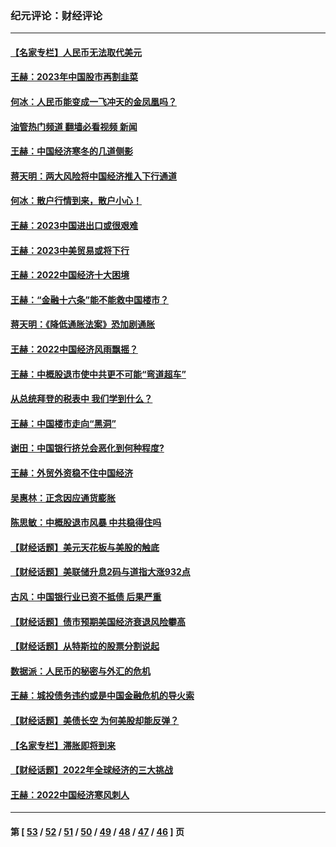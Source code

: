 ### 纪元评论：财经评论
---
#### [【名家专栏】人民币无法取代美元](../../pages/nsc1026/n13974270.md?04220330) 
#### [王赫：2023年中国股市再割韭菜](../../pages/nsc1026/n13965334.md?04220330) 
#### [何冰：人民币能变成一飞冲天的金凤凰吗？](../../pages/nsc1026/n13964999.md?04220330) 
#### [油管热门频道 翻墙必看视频 新闻](ok?04220330)
#### [王赫：中国经济寒冬的几道侧影](../../pages/nsc1026/n13932953.md?04220330) 
#### [蒋天明：两大风险将中国经济推入下行通道](../../pages/nsc1026/n13929820.md?04220330) 
#### [何冰：散户行情到来，散户小心！](../../pages/nsc1026/n13928308.md?04220330) 
#### [王赫：2023中国进出口或很艰难](../../pages/nsc1026/n13911515.md?04220330) 
#### [王赫：2023中美贸易或将下行](../../pages/nsc1026/n13899005.md?04220330) 
#### [王赫：2022中国经济十大困境](../../pages/nsc1026/n13883766.md?04220330) 
#### [王赫：“金融十六条”能不能救中国楼市？](../../pages/nsc1026/n13868431.md?04220330) 
#### [蒋天明：《降低通胀法案》恐加剧通胀](../../pages/nsc1026/n13806996.md?04220330) 
#### [王赫：2022中国经济风雨飘摇？](../../pages/nsc1026/n13803207.md?04220330) 
#### [王赫：中概股退市使中共更不可能“弯道超车”](../../pages/nsc1026/n13802858.md?04220330) 
#### [从总统拜登的税表中 我们学到什么？](../../pages/nsc1026/n13773081.md?04220330) 
#### [王赫：中国楼市走向“黑洞”](../../pages/nsc1026/n13770647.md?04220330) 
#### [谢田：中国银行挤兑会恶化到何种程度?](../../pages/nsc1026/n13766965.md?04220330) 
#### [王赫：外贸外资稳不住中国经济](../../pages/nsc1026/n13753933.md?04220330) 
#### [吴惠林：正念因应通货膨胀](../../pages/nsc1026/n13750350.md?04220330) 
#### [陈思敏：中概股退市风暴 中共稳得住吗](../../pages/nsc1026/n13738978.md?04220330) 
#### [【财经话题】美元天花板与美股的触底](../../pages/nsc1026/n13736495.md?04220330) 
#### [【财经话题】美联储升息2码与道指大涨932点](../../pages/nsc1026/n13727377.md?04220330) 
#### [古风：中国银行业已资不抵债 后果严重](../../pages/nsc1026/n13726111.md?04220330) 
#### [【财经话题】债市预期美国经济衰退风险攀高](../../pages/nsc1026/n13698043.md?04220330) 
#### [【财经话题】从特斯拉的股票分割说起](../../pages/nsc1026/n13679733.md?04220330) 
#### [数据派：人民币的秘密与外汇的危机](../../pages/nsc1026/n13667092.md?04220330) 
#### [王赫：城投债务违约或是中国金融危机的导火索](../../pages/nsc1026/n13665322.md?04220330) 
#### [【财经话题】美债长空 为何美股却能反弹？](../../pages/nsc1026/n13665895.md?04220330) 
#### [【名家专栏】滞胀即将到来](../../pages/nsc1026/n13658171.md?04220330) 
#### [【财经话题】2022年全球经济的三大挑战](../../pages/nsc1026/n13654423.md?04220330) 
#### [王赫：2022中国经济寒风刺人](../../pages/nsc1026/n13651403.md?04220330) 

---
#### 第 [ [53](./53.md?04220330) / [52](./52.md?04220330) / [51](./51.md?04220330) / [50](./50.md?04220330) / [49](./49.md?04220330) / [48](./48.md?04220330) / [47](./47.md?04220330) / [46](./46.md?04220330) ] 页
